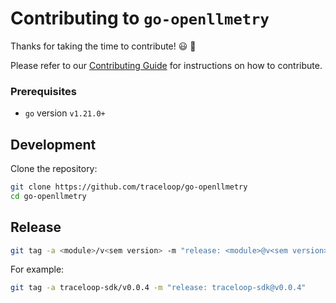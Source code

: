 # Contributing to `go-openllmetry`

Thanks for taking the time to contribute! 😃 🚀

Please refer to our [Contributing Guide](https://traceloop.com/docs/openllmetry/contributing/overview) for instructions on how to contribute.

### Prerequisites

- `go` version `v1.21.0+`

## Development

Clone the repository:

```bash
git clone https://github.com/traceloop/go-openllmetry
cd go-openllmetry
```

## Release

```bash
git tag -a <module>/v<sem version> -m "release: <module>@v<sem version>"
```

For example:

```bash
git tag -a traceloop-sdk/v0.0.4 -m "release: traceloop-sdk@v0.0.4"
```
